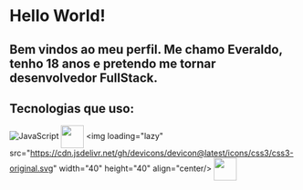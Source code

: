 # Hello World!

## Bem vindos ao meu perfil. Me chamo Everaldo, tenho 18 anos e pretendo me tornar desenvolvedor FullStack.

## Tecnologias que uso:


![JavaScript](https://img.shields.io/badge/logo-javascript-blue?logo=javascript)
    <img loading="lazy" src="https://cdn.jsdelivr.net/gh/devicons/devicon@latest/icons/html5/html5-original.svg" width="40" height="40" align="center"/>
    <img loading="lazy" src="https://cdn.jsdelivr.net/gh/devicons/devicon@latest/icons/css3/css3-original.svg" width="40" height="40" align="center/>
    <img loading="lazy" src="https://cdn.jsdelivr.net/gh/devicons/devicon@latest/icons/javascript/javascript-original.svg" width="40" height="40" align="center">
    
          

<!--
**Everaldo451/Everaldo451** is a ✨ _special_ ✨ repository because its `README.md` (this file) appears on your GitHub profile.

Here are some ideas to get you started:

- 🔭 I’m currently working on ...
- 🌱 I’m currently learning ...
- 👯 I’m looking to collaborate on ...
- 🤔 I’m looking for help with ...
- 💬 Ask me about ...
- 📫 How to reach me: ...
- 😄 Pronouns: ...
- ⚡ Fun fact: ...
-->
